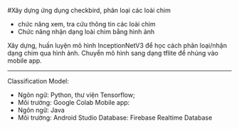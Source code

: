 #Xây dựng ứng dụng checkbird, phân loại các loài chim
- chức năng xem, tra cứu thông tin các loài chim
- Chức năng nhận dạng loài chim bằng hình ảnh

Xây dựng, huấn luyện mô hình InceptionNetV3 để học cách phân loại/nhận dạng chim qua hình ảnh.
Chuyển mô hình sang dạng tflite để nhúng vào mobile app.

--------------

Classification Model:
- Ngôn ngữ: Python, thư viện Tensorflow;
- Môi trường: Google Colab
Mobile app:
- Ngôn ngữ: Java
- Môi trường: Android Studio
Database: Firebase Realtime Database
 
